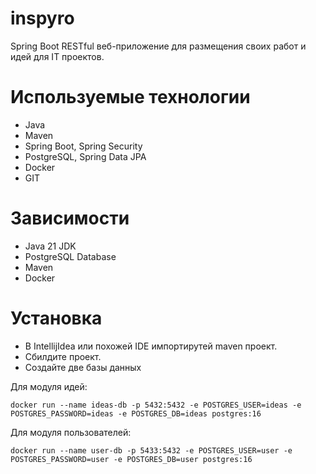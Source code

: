 # inspyro
Spring Boot RESTful веб-приложение для размещения своих работ и идей для IT проектов.
# Используемые технологии
* Java
* Maven
* Spring Boot, Spring Security
* PostgreSQL, Spring Data JPA
* Docker
* GIT
# Зависимости
* Java 21 JDK
* PostgreSQL Database
* Maven
* Docker
# Установка
* В IntellijIdea или похожей IDE импортирутей maven проект. 
* Сбилдите проект.
* Создайте две базы данных

Для модуля идей:
```shell
docker run --name ideas-db -p 5432:5432 -e POSTGRES_USER=ideas -e POSTGRES_PASSWORD=ideas -e POSTGRES_DB=ideas postgres:16
```
Для модуля пользователей:
```shell
docker run --name user-db -p 5433:5432 -e POSTGRES_USER=user -e POSTGRES_PASSWORD=user -e POSTGRES_DB=user postgres:16
```
